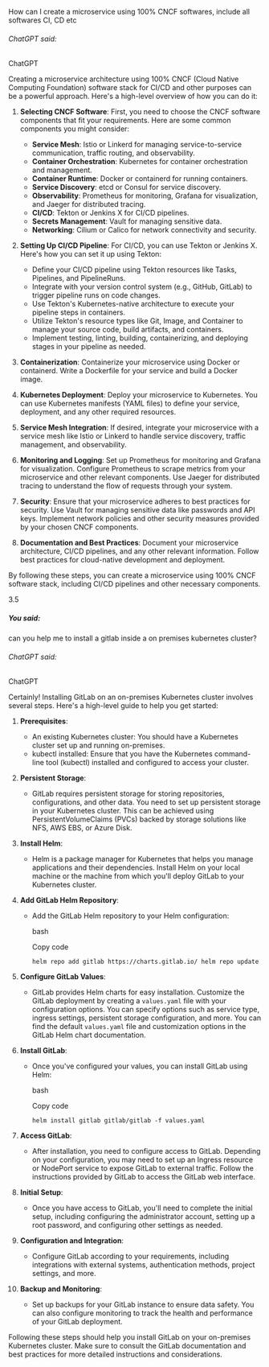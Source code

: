 How can I create a microservice using 100% CNCF softwares, include all softwares CI, CD etc

###### ChatGPT said:

ChatGPT

Creating a microservice architecture using 100% CNCF (Cloud Native Computing Foundation) software stack for CI/CD and other purposes can be a powerful approach. Here's a high-level overview of how you can do it:

1. **Selecting CNCF Software**: First, you need to choose the CNCF software components that fit your requirements. Here are some common components you might consider:
    
    - **Service Mesh**: Istio or Linkerd for managing service-to-service communication, traffic routing, and observability.
    - **Container Orchestration**: Kubernetes for container orchestration and management.
    - **Container Runtime**: Docker or containerd for running containers.
    - **Service Discovery**: etcd or Consul for service discovery.
    - **Observability**: Prometheus for monitoring, Grafana for visualization, and Jaeger for distributed tracing.
    - **CI/CD**: Tekton or Jenkins X for CI/CD pipelines.
    - **Secrets Management**: Vault for managing sensitive data.
    - **Networking**: Cilium or Calico for network connectivity and security.
2. **Setting Up CI/CD Pipeline**: For CI/CD, you can use Tekton or Jenkins X. Here's how you can set it up using Tekton:
    
    - Define your CI/CD pipeline using Tekton resources like Tasks, Pipelines, and PipelineRuns.
    - Integrate with your version control system (e.g., GitHub, GitLab) to trigger pipeline runs on code changes.
    - Use Tekton's Kubernetes-native architecture to execute your pipeline steps in containers.
    - Utilize Tekton's resource types like Git, Image, and Container to manage your source code, build artifacts, and containers.
    - Implement testing, linting, building, containerizing, and deploying stages in your pipeline as needed.
3. **Containerization**: Containerize your microservice using Docker or containerd. Write a Dockerfile for your service and build a Docker image.
    
4. **Kubernetes Deployment**: Deploy your microservice to Kubernetes. You can use Kubernetes manifests (YAML files) to define your service, deployment, and any other required resources.
    
5. **Service Mesh Integration**: If desired, integrate your microservice with a service mesh like Istio or Linkerd to handle service discovery, traffic management, and observability.
    
6. **Monitoring and Logging**: Set up Prometheus for monitoring and Grafana for visualization. Configure Prometheus to scrape metrics from your microservice and other relevant components. Use Jaeger for distributed tracing to understand the flow of requests through your system.
    
7. **Security**: Ensure that your microservice adheres to best practices for security. Use Vault for managing sensitive data like passwords and API keys. Implement network policies and other security measures provided by your chosen CNCF components.
    
8. **Documentation and Best Practices**: Document your microservice architecture, CI/CD pipelines, and any other relevant information. Follow best practices for cloud-native development and deployment.
    

By following these steps, you can create a microservice using 100% CNCF software stack, including CI/CD pipelines and other necessary components.

3.5

##### You said:

can you help me to install a gitlab inside a on premises kubernetes cluster?

###### ChatGPT said:

ChatGPT

Certainly! Installing GitLab on an on-premises Kubernetes cluster involves several steps. Here's a high-level guide to help you get started:

1. **Prerequisites**:
    
    - An existing Kubernetes cluster: You should have a Kubernetes cluster set up and running on-premises.
    - kubectl installed: Ensure that you have the Kubernetes command-line tool (kubectl) installed and configured to access your cluster.
2. **Persistent Storage**:
    
    - GitLab requires persistent storage for storing repositories, configurations, and other data. You need to set up persistent storage in your Kubernetes cluster. This can be achieved using PersistentVolumeClaims (PVCs) backed by storage solutions like NFS, AWS EBS, or Azure Disk.
3. **Install Helm**:
    
    - Helm is a package manager for Kubernetes that helps you manage applications and their dependencies. Install Helm on your local machine or the machine from which you'll deploy GitLab to your Kubernetes cluster.
4. **Add GitLab Helm Repository**:
    
    - Add the GitLab Helm repository to your Helm configuration:
        
        bash
        
        Copy code
        
        `helm repo add gitlab https://charts.gitlab.io/ helm repo update`
        
5. **Configure GitLab Values**:
    
    - GitLab provides Helm charts for easy installation. Customize the GitLab deployment by creating a `values.yaml` file with your configuration options. You can specify options such as service type, ingress settings, persistent storage configuration, and more. You can find the default `values.yaml` file and customization options in the GitLab Helm chart documentation.
6. **Install GitLab**:
    
    - Once you've configured your values, you can install GitLab using Helm:
        
        bash
        
        Copy code
        
        `helm install gitlab gitlab/gitlab -f values.yaml`
        
7. **Access GitLab**:
    
    - After installation, you need to configure access to GitLab. Depending on your configuration, you may need to set up an Ingress resource or NodePort service to expose GitLab to external traffic. Follow the instructions provided by GitLab to access the GitLab web interface.
8. **Initial Setup**:
    
    - Once you have access to GitLab, you'll need to complete the initial setup, including configuring the administrator account, setting up a root password, and configuring other settings as needed.
9. **Configuration and Integration**:
    
    - Configure GitLab according to your requirements, including integrations with external systems, authentication methods, project settings, and more.
10. **Backup and Monitoring**:
    
    - Set up backups for your GitLab instance to ensure data safety. You can also configure monitoring to track the health and performance of your GitLab deployment.

Following these steps should help you install GitLab on your on-premises Kubernetes cluster. Make sure to consult the GitLab documentation and best practices for more detailed instructions and considerations.